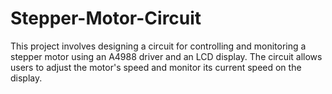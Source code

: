 # Stepper-Motor-Circuit
This project involves designing a circuit for controlling and monitoring a stepper motor using an A4988 driver and an LCD display. The circuit allows users to adjust the motor's speed and monitor its current speed on the display.
